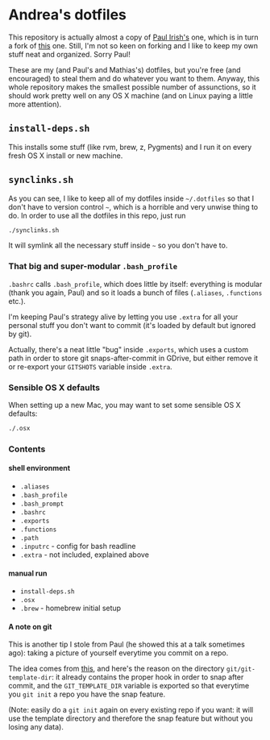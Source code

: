 # Andrea's dotfiles

This repository is actually almost a copy of [Paul Irish's](https://github.com/paulirish/dotfiles) one, which is in turn a fork of [this](https://github.com/mathiasbynens/dotfiles/) one. Still, I'm not so keen on forking and I like to keep my own stuff neat and organized. Sorry Paul!

These are my (and Paul's and Mathias's) dotfiles, but you're free (and encouraged) to steal them and do whatever you want to them.
Anyway, this whole repository makes the smallest possible number of assunctions, so it should work pretty well on any OS X machine (and on Linux paying a little more attention).

## `install-deps.sh`

This installs some stuff (like rvm, brew, z, Pygments) and I run it on every fresh OS X install or new machine.

## `synclinks.sh`

As you can see, I like to keep all of my dotfiles inside `~/.dotfiles` so that I don't have to version control `~`, which is a horrible and very unwise thing to do.
In order to use all the dotfiles in this repo, just run

```bash
./synclinks.sh
```

It will symlink all the necessary stuff inside `~` so you don't have to.

### That big and super-modular `.bash_profile`

`.bashrc` calls `.bash_profile`, which does little by itself: everything is modular (thank you again, Paul) and so it loads a bunch of files (`.aliases`, `.functions` etc.).

I'm keeping Paul's strategy alive by letting you use `.extra` for all your personal stuff you don't want to commit (it's loaded by default but ignored by git).

Actually, there's a neat little "bug" inside `.exports`, which uses a custom path in order to store git snaps-after-commit in GDrive, but either remove it or re-export your `GITSHOTS` variable inside `.extra`.




### Sensible OS X defaults

When setting up a new Mac, you may want to set some sensible OS X defaults:

```bash
./.osx
```

### Contents

#### shell environment
* `.aliases`
* `.bash_profile`
* `.bash_prompt`
* `.bashrc`
* `.exports`
* `.functions`
* `.path`
* `.inputrc` - config for bash readline
* `.extra` - not included, explained above

#### manual run
* `install-deps.sh`
* `.osx`
* `.brew` - homebrew initial setup

#### A note on git

This is another tip I stole from Paul (he showed this at a talk sometimes ago): taking a picture of yourself everytime you commit on a repo.

The idea comes from [this](https://coderwall.com/p/xlatfq), and here's the reason on the directory `git/git-template-dir`: it already contains the proper hook in order to snap after commit, and the `GIT_TEMPLATE_DIR` variable is exported so that everytime you `git init` a repo you have the snap feature.

(Note: easily do a `git init` again on every existing repo if you want: it will use the template directory and therefore the snap feature but without you losing any data).
